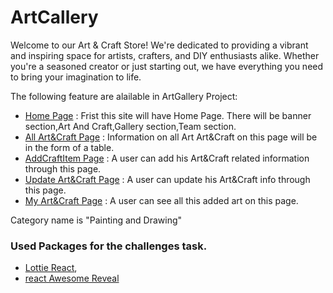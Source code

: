 # ArtCallery

Welcome to our Art & Craft Store! We're dedicated to providing a vibrant and inspiring space for artists, crafters, and DIY enthusiasts alike. Whether you're a seasoned creator or just starting out, we have everything you need to bring your imagination to life.

The following feature are alailable in ArtGallery Project:

- [Home Page](http://localhost:5173/) : Frist this site will have Home Page. There will be banner section,Art And Craft,Gallery section,Team section.
- [All Art&Craft Page](http://localhost:5173/allArt&Craft) : Information on all Art Art&Craft on this page will be in the form of a table.
- [AddCraftItem Page](http://localhost:5173/addCraft) : A user can add his Art&Craft related information through this page.
- [Update Art&Craft Page](http://localhost:5173/updateCraft/662fa57efd735c97cbb4936f) : A user can update his Art&Craft info through this page.
- [My Art&Craft Page](http://localhost:5173/myArt) : A user can see all this added art on this page.

Category name is "Painting and Drawing"






### Used Packages for the challenges task.
- [Lottie React](https://www.npmjs.com/package/lottie-react),
- [react Awesome Reveal](https://www.npmjs.com/package/react-awesome-reveal)
